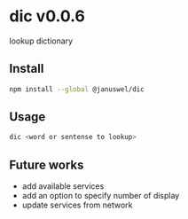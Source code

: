 dic v0.0.6
===

lookup dictionary

Install
---

```sh
npm install --global @januswel/dic
```

Usage
---

```sh
dic <word or sentense to lookup>
```

Future works
---

- add available services
- add an option to specify number of display
- update services from network
